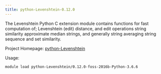 ```yaml
---
title: python-Levenshtein-0.12.0
---
```

The Levenshtein Python C extension module contains functions for fast computation of; Levenshtein (edit) distance, and edit operations string similarity approximate median strings, and generally string averaging string sequence and set similarity.

Project Homepage: [python-Levenshtein](https://github.com/ztane/python-Levenshtein)

Usage:
```
module load python-Levenshtein/0.12.0-foss-2016b-Python-3.6.6
```
